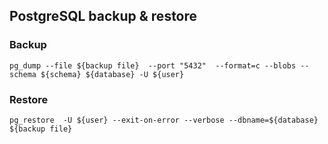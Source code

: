 ## PostgreSQL backup & restore

### Backup 
`pg_dump --file ${backup file}  --port "5432"  --format=c --blobs --schema ${schema} ${database} -U ${user}` 
### Restore
`pg_restore  -U ${user} --exit-on-error --verbose --dbname=${database} ${backup file}`
